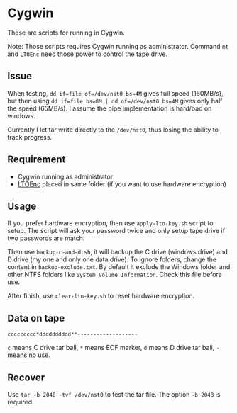 # Cygwin
These are scripts for running in Cygwin.

Note: Those scripts requires Cygwin running as administrator. Command `mt` and `LTOEnc` need those power to control the tape drive.

## Issue

When testing, `dd if=file of=/dev/nst0 bs=4M` gives full speed (160MB/s), but then using `dd if=file bs=8M | dd of=/dev/nst0 bs=4M` gives only half the speed (65MB/s). I assume the pipe implementation is hard/bad on windows.

Currently I let tar write directly to the `/dev/nst0`, thus losing the ability to track progress.

## Requirement

+ Cygwin running as administrator
+ [LTOEnc](https://github.com/VulpesSARL/LTOEnc) placed in same folder (if you want to use hardware encryption)

## Usage

If you prefer hardware encryption, then use `apply-lto-key.sh` script to setup. The script will ask your password twice and only setup tape drive if two passwords are match.

Then use `backup-c-and-d.sh`, it will backup the C drive (windows drive) and D drive (my one and only one data drive). To ignore folders, change the content in `backup-exclude.txt`. By default it exclude the Windows folder and other NTFS folders like `System Volume Information`. Check this file before use.

After finish, use `clear-lto-key.sh` to reset hardware encryption.

## Data on tape

```
ccccccccc*dddddddddd**-------------------
```

`c` means C drive tar ball, `*` means EOF marker, `d` means D drive tar ball, `-` means no use.

## Recover

Use `tar -b 2048 -tvf /dev/nst0` to test the tar file. The option `-b 2048` is required.
